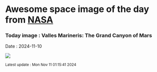 
# Awesome space image of the day from [NASA](https://api.nasa.gov/)

### Today image : Valles Marineris: The Grand Canyon of Mars
Date : 2024-11-10

![](https://apod.nasa.gov/apod/image/2411/marsglobe_viking_960.jpg)

<small>Latest update : Mon Nov 11 01:15:41 2024</small>
        